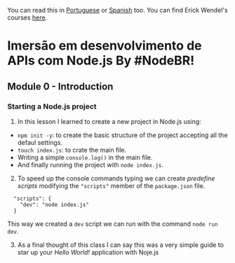 You can read this in [Portuguese](README.pt-br.md) or [Spanish](README.es-co.md) too.
You can find Erick Wendel's courses [here](https://cursos.erickwendel.com.br).

# Imersão em desenvolvimento de APIs com Node.js By #NodeBR!
## Module 0 - Introduction
### Starting a Node.js project

1. In this lesson I learned to create a new project in Node.js using:

- `npm init -y`: to create the basic structure of the project accepting all the defaul settings.
- `touch index.js`: to crate the main file.
- Writing a simple `console.log()` in the main file.
- And finally running the project with `node index.js`.

2. To speed up the console commands typing we can create _predefine scripts_ modifying the `"scripts"` member of the `package.json` file.
```
  "scripts": {
    "dev": "node index.js"
  }
```
This way we created a `dev` script we can run with the command `node run dev`.

3. As a final thought of this class I can say this was a very simple guide to star up your _Hello World!_ application with Noje.js